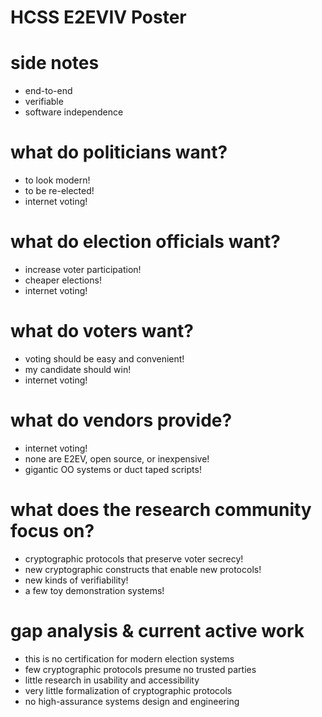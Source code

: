 # HCSS E2EVIV Poster

# side notes

- end-to-end
- verifiable
- software independence

# what do politicians want?

- to look modern!
- to be re-elected!
- internet voting!

# what do election officials want?

- increase voter participation!
- cheaper elections!
- internet voting!

# what do voters want?

- voting should be easy and convenient!
- my candidate should win!
- internet voting!

# what do vendors provide?

- internet voting!
- none are E2EV, open source, or inexpensive!
- gigantic OO systems or duct taped scripts!

# what does the research community focus on?

- cryptographic protocols that preserve voter secrecy!
- new cryptographic constructs that enable new protocols!
- new kinds of verifiability!
- a few toy demonstration systems!

# gap analysis & current active work

- this is no certification for modern election systems
- few cryptographic protocols presume no trusted parties
- little research in usability and accessibility
- very little formalization of cryptographic protocols
- no high-assurance systems design and engineering
